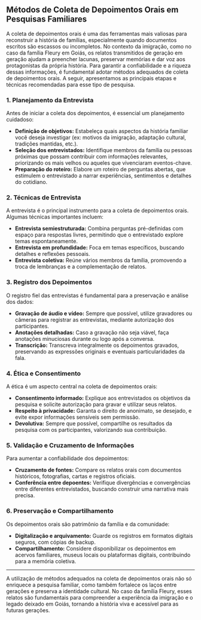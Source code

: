 ## Métodos de Coleta de Depoimentos Orais em Pesquisas Familiares

A coleta de depoimentos orais é uma das ferramentas mais valiosas para reconstruir a história de famílias, especialmente quando documentos escritos são escassos ou incompletos. No contexto da imigração, como no caso da família Fleury em Goiás, os relatos transmitidos de geração em geração ajudam a preencher lacunas, preservar memórias e dar voz aos protagonistas da própria história. Para garantir a confiabilidade e a riqueza dessas informações, é fundamental adotar métodos adequados de coleta de depoimentos orais. A seguir, apresentamos as principais etapas e técnicas recomendadas para esse tipo de pesquisa.

### 1. **Planejamento da Entrevista**

Antes de iniciar a coleta dos depoimentos, é essencial um planejamento cuidadoso:

- **Definição de objetivos:** Estabeleça quais aspectos da história familiar você deseja investigar (ex: motivos da imigração, adaptação cultural, tradições mantidas, etc.).
- **Seleção dos entrevistados:** Identifique membros da família ou pessoas próximas que possam contribuir com informações relevantes, priorizando os mais velhos ou aqueles que vivenciaram eventos-chave.
- **Preparação do roteiro:** Elabore um roteiro de perguntas abertas, que estimulem o entrevistado a narrar experiências, sentimentos e detalhes do cotidiano.

### 2. **Técnicas de Entrevista**

A entrevista é o principal instrumento para a coleta de depoimentos orais. Algumas técnicas importantes incluem:

- **Entrevista semiestruturada:** Combina perguntas pré-definidas com espaço para respostas livres, permitindo que o entrevistado explore temas espontaneamente.
- **Entrevista em profundidade:** Foca em temas específicos, buscando detalhes e reflexões pessoais.
- **Entrevista coletiva:** Reúne vários membros da família, promovendo a troca de lembranças e a complementação de relatos.

### 3. **Registro dos Depoimentos**

O registro fiel das entrevistas é fundamental para a preservação e análise dos dados:

- **Gravação de áudio e vídeo:** Sempre que possível, utilize gravadores ou câmeras para registrar as entrevistas, mediante autorização dos participantes.
- **Anotações detalhadas:** Caso a gravação não seja viável, faça anotações minuciosas durante ou logo após a conversa.
- **Transcrição:** Transcreva integralmente os depoimentos gravados, preservando as expressões originais e eventuais particularidades da fala.

### 4. **Ética e Consentimento**

A ética é um aspecto central na coleta de depoimentos orais:

- **Consentimento informado:** Explique aos entrevistados os objetivos da pesquisa e solicite autorização para gravar e utilizar seus relatos.
- **Respeito à privacidade:** Garanta o direito de anonimato, se desejado, e evite expor informações sensíveis sem permissão.
- **Devolutiva:** Sempre que possível, compartilhe os resultados da pesquisa com os participantes, valorizando sua contribuição.

### 5. **Validação e Cruzamento de Informações**

Para aumentar a confiabilidade dos depoimentos:

- **Cruzamento de fontes:** Compare os relatos orais com documentos históricos, fotografias, cartas e registros oficiais.
- **Conferência entre depoentes:** Verifique divergências e convergências entre diferentes entrevistados, buscando construir uma narrativa mais precisa.

### 6. **Preservação e Compartilhamento**

Os depoimentos orais são patrimônio da família e da comunidade:

- **Digitalização e arquivamento:** Guarde os registros em formatos digitais seguros, com cópias de backup.
- **Compartilhamento:** Considere disponibilizar os depoimentos em acervos familiares, museus locais ou plataformas digitais, contribuindo para a memória coletiva.

---

A utilização de métodos adequados na coleta de depoimentos orais não só enriquece a pesquisa familiar, como também fortalece os laços entre gerações e preserva a identidade cultural. No caso da família Fleury, esses relatos são fundamentais para compreender a experiência da imigração e o legado deixado em Goiás, tornando a história viva e acessível para as futuras gerações.